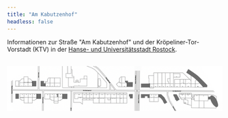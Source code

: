 ```yaml
---
title: "Am Kabutzenhof"
headless: false
---
```


Informationen zur Straße "Am Kabutzenhof" und der Kröpeliner-Tor-Vorstadt (KTV) in der [Hanse- und Universitätsstadt Rostock](https://www.rostock.de).<br><br>
 
![Banner AmKabutzenhof.DE](/img/Banner-AmKabutzenhof.png)
